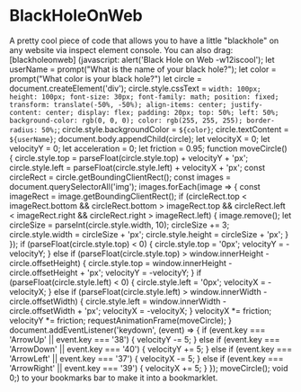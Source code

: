 # BlackHoleOnWeb
A pretty cool piece of code that allows you to have a little "blackhole" on any website via inspect element console. You can also drag: [blackholeonweb] (javascript: alert('Black Hole on Web -w12iscool'); let userName = prompt("What is the name of your black hole?"); let color = prompt("What color is your black hole?") let circle = document.createElement('div'); circle.style.cssText = ` width: 100px; height: 100px; font-size: 30px; font-family: math; position: fixed; transform: translate(-50%, -50%); align-items: center; justify-content: center; display: flex; padding: 20px; top: 50%; left: 50%; background-color: rgb(0, 0, 0); color: rgb(255, 255, 255); border-radius: 50%; `; circle.style.backgroundColor = `${color}`; circle.textContent = `${userName}`; document.body.appendChild(circle); let velocityX = 0; let velocityY = 0; let acceleration = 0; let friction = 0.95; function moveCircle() { circle.style.top = parseFloat(circle.style.top) + velocityY + 'px'; circle.style.left = parseFloat(circle.style.left) + velocityX + 'px'; const circleRect = circle.getBoundingClientRect(); const images = document.querySelectorAll('img'); images.forEach(image => { const imageRect = image.getBoundingClientRect(); if (circleRect.top < imageRect.bottom && circleRect.bottom > imageRect.top && circleRect.left < imageRect.right && circleRect.right > imageRect.left) { image.remove(); let circleSize = parseInt(circle.style.width, 10); circleSize += 3; circle.style.width = circleSize + 'px'; circle.style.height = circleSize + 'px'; } }); if (parseFloat(circle.style.top) < 0) { circle.style.top = '0px'; velocityY = -velocityY; } else if (parseFloat(circle.style.top) > window.innerHeight - circle.offsetHeight) { circle.style.top = window.innerHeight - circle.offsetHeight + 'px'; velocityY = -velocityY; } if (parseFloat(circle.style.left) < 0) { circle.style.left = '0px'; velocityX = -velocityX; } else if (parseFloat(circle.style.left) > window.innerWidth - circle.offsetWidth) { circle.style.left = window.innerWidth - circle.offsetWidth + 'px'; velocityX = -velocityX; } velocityX *= friction; velocityY *= friction; requestAnimationFrame(moveCircle); } document.addEventListener('keydown', (event) => { if (event.key === 'ArrowUp' || event.key === '38') { velocityY -= 5; } else if (event.key === 'ArrowDown' || event.key === '40') { velocityY += 5; } else if (event.key === 'ArrowLeft' || event.key === '37') { velocityX -= 5; } else if (event.key === 'ArrowRight' || event.key === '39') { velocityX += 5; } }); moveCircle(); void 0;) to your bookmarks bar to make it into a bookmarklet.

